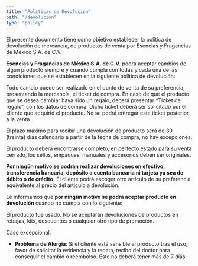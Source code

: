 ```yaml
---
title: "Políticas de Devolución"
path: "/devolucion"
type: "policy"
---
```


El presente documento tiene como objetivo establecer la política de devolución de mercancía, de productos de venta por Esencias y Fragancias de México S.A. de C.V.

**Esencias y Fragancias de México S.A. de C.V.** podrá aceptar cambios de algún producto siempre y cuando cumpla con todas y cada una de las condiciones que se establecen en la siguiente política de devolución:

Todo cambio puede ser realizado en el punto de venta de su preferencia, presentando la mercancía, el ticket de compra. En caso de que el producto que se desea cambiar haya sido un regalo, deberá presentar  “Ticket de regalo”, con los datos de compra. Dicho ticket deberá ser solicitado por el cliente que adquirió el producto. No se podrá entregar este ticket posterior a la venta.

El plazo máximo para recibir una devolución de producto será de 30 (treinta) días calendario a partir de la fecha de compra, no hay excepciones.
 
El producto deberá encontrarse completo, en perfecto estado para su venta cerrado, los sellos, empaques, manuales y accesorios deben ser originales.
 
**Por ningún motivo se podrán realizar devoluciones en efectivo, transferencia bancaria, depósito a cuenta bancaria ni tarjeta ya sea de débito o de crédito.** El cliente podrá escoger otro artículo de su preferencia equivalente al precio del articulo a devolución.
 
Le informamos que **por ningún motivo se podrá aceptar producto en devolución** cuando no cumpla con lo siguiente:
 
El producto fue usado.
No se aceptarán devoluciones de productos en rebajas, kits, descuentos o cualquier otro tipo de promoción.
 
Caso excepcional:
 
- **Problema de Alergia**: Si el cliente está sensible al producto tras el uso, favor de solicitar la evidencia y la receta, recibo del doctor para conseguir el cambio o reembolso. Este no deberá tener más de 7 días.
